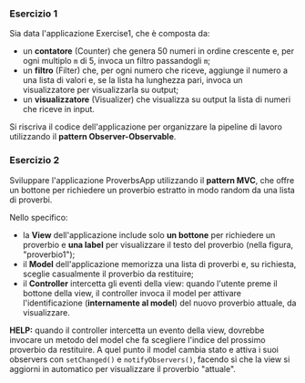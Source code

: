 ### Esercizio 1

Sia data l'applicazione Exercise1, che è composta da:

 - un **contatore** (Counter) che genera 50 numeri in ordine crescente e, per ogni multiplo `m` di 5, invoca un filtro passandogli `m`;
 - un **filtro** (Filter) che, per ogni numero che riceve, aggiunge il numero a una lista di valori e, se la lista ha lunghezza pari, invoca un visualizzatore per visualizzarla su output;
 - un **visualizzatore** (Visualizer) che visualizza su output la lista di numeri che riceve in input.

Si riscriva il codice dell'applicazione per organizzare la pipeline di lavoro utilizzando il **pattern Observer-Observable**.


### Esercizio 2

Sviluppare l'applicazione ProverbsApp utilizzando il **pattern MVC**, che offre un bottone per richiedere un proverbio estratto in modo random da una lista di proverbi.

Nello specifico:

 - la **View** dell'applicazione include solo **un bottone** per richiedere un proverbio e **una label** per visualizzare il testo del proverbio (nella figura, "proverbio1");
 - il **Model** dell'applicazione memorizza una lista di proverbi e, su richiesta, sceglie casualmente il proverbio da restituire;
 - il **Controller** intercetta gli eventi della view: quando l'utente preme il bottone della view, il controller invoca il model per attivare l'identificazione (**internamente al model**) del nuovo proverbio attuale, da visualizzare.

**HELP:** quando il controller intercetta un evento della view, dovrebbe invocare un metodo del model che fa scegliere l'indice del prossimo proverbio da restituire. A quel punto il model cambia stato e attiva i suoi observers con `setChanged()` e `notifyObservers()`, facendo sì che la view si aggiorni in automatico per visualizzare il proverbio "attuale".


